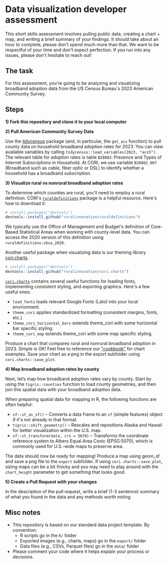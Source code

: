 # Data visualization developer assessment

This short skills assessment involves pulling public data, creating a chart + map, and writing a brief summary of your findings. It should take about an hour to complete, please don't spend much more than that. We want to be respectful of your time and don't expect perfection. If you run into any issues, please don't hesitate to reach out!

## The task

For this assessment, you're going to be analyzing and visualizing broadband adoption data from the US Census Bureau's 2023 American Community Survey. 

## Steps

**1) Fork this repository and clone it to your local computer**

**2) Pull American Community Survey Data**

Use the [tidycensus](https://walker-data.com/tidycensus/articles/basic-usage.html) package (and, in particular, the `get_acs` function) to pull county data on household broadband adoption rates for 2023. You can view available variables by calling `tidycensus::load_variables(2023, "acs5")`. The relevant table for adoption rates is table `B28002`: Presence and Types of Internet Subscriptions in Household. At CORI, we use variable `B28002_007` (Broadband such as cable, fiber optic or DSL) to identify whether a household has a broadband subscription.

**3) Visualize rural vs nonrural broadband adoption rates**

To determine which counties are rural, you'll need to employ a rural definition. CORI's [`ruraldefinitions`](https://github.com/ruralinnovation/ruraldefinitions) package is a helpful resource. Here's how to download it: 

```r
# install.packages("devtools")
devtools::install_github("ruralinnovation/ruraldefinitions")
```

We typically use the Office of Management and Budget's definition of Core-Based Statistical Areas when working with county-level data. You can access the 2020 version of this definition using `ruraldefinitions:cbsa_2020`.

Another useful package when visualizing data is our theming library [cori.charts](https://github.com/ruralinnovation/cori.charts/). 

```r
# install.packages("devtools")
devtools::install_github("ruralinnovation/cori.charts")
```

[`cori.charts`](https://github.com/ruralinnovation/cori.charts) contains several useful functions for loading fonts, implementing consistent styling, and exporting graphics. Here's a few useful ones:

- `load_fonts` loads relevant Google Fonts (Lato) into your local environment.
- `theme_cori` applies standardized formatting (consistent margins, fonts, etc.)
- `theme_cori_horizontal_bars` extends theme_cori with some horizontal bar specific styling.
- `theme_cori_map` extends theme_cori with some map specific styling.

Produce a chart that compares rural and nonrural broadband adoption in 2023. Simple is OK! Feel free to reference our ["cookbook"](https://ruralinnovation.github.io/cori.charts/articles/cookbook.html) for chart examples. Save your chart as a png in the export subfolder using `cori.charts::save_plot`.

**4) Map broadband adoption rates by county**

Next, let’s map how broadband adoption rates vary by county. Start by using the `tigris::counties` function to load county geometries, and then join this spatial data with your broadband adoption data.

When preparing spatial data for mapping in R, the following functions are often helpful:

- `sf::st_as_sf()` – Converts a data frame to an `sf` (simple features) object if it's not already in that format.
- `tigris::shift_geometry()` – Rescales and repositions Alaska and Hawaii for better visualization within the U.S. map.
- `sf::st_transform(data, crs = 5070)` – Transforms the coordinate reference system to Albers Equal Area Conic (EPSG:5070), which is commonly used for U.S.-wide maps to preserve area.


The data should now be ready for mapping! Produce a map using geom_sf and save a png file to the `export` subfolder. If using `cori.charts::save_plot`, sizing maps can be a bit finicky and you may need to play around with the `chart_height` parameter to get something that looks good.


**5) Create a Pull Request with your changes**

In the description of the pull request, write a brief (1-3 sentence) summary of what you found in the data and any methods worth noting.


## Misc notes

- This repository is based on our standard data project template. By convention:
  - R scripts go in the `R/` folder
  - Exported images (e.g., charts, maps) go in the `export/` folder
  - Data files (e.g., CSVs, Parquet files) go in the `data/` folder
- Please comment your code where it helps explain your process or decisions.

